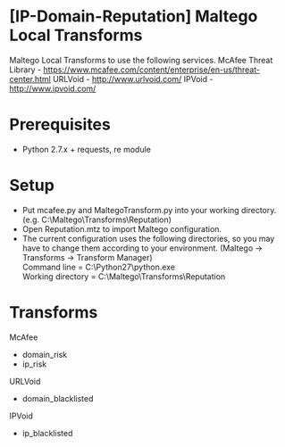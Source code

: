 # [IP-Domain-Reputation] Maltego Local Transforms
Maltego Local Transforms to use the following services.
McAfee Threat Library - https://www.mcafee.com/content/enterprise/en-us/threat-center.html
URLVoid - http://www.urlvoid.com/
IPVoid - http://www.ipvoid.com/

# Prerequisites
- Python 2.7.x + requests, re module

# Setup
- Put mcafee.py and MaltegoTransform.py into your working directory. (e.g. C:\Maltego\Transforms\Reputation)
- Open Reputation.mtz to import Maltego configuration.
- The current configuration uses the following directories, so you may have to change them according to your environment. (Maltego -> Transforms -> Transform Manager)  
  Command line = C:\Python27\python.exe  
  Working directory = C:\Maltego\Transforms\Reputation

# Transforms
McAfee
- domain_risk
- ip_risk

URLVoid
- domain_blacklisted

IPVoid
- ip_blacklisted

